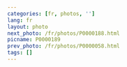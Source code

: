 ```yaml
---
categories: [fr, photos, '']
lang: fr
layout: photo
next_photo: /fr/photos/P0000188.html
picname: P0000189
prev_photo: /fr/photos/P0000058.html
tags: []
---
```

